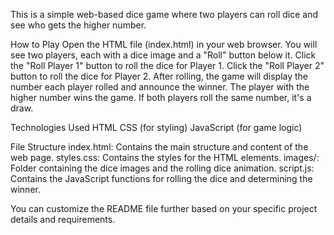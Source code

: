 This is a simple web-based dice game where two players can roll dice and see who gets the higher number.

How to Play
Open the HTML file (index.html) in your web browser.
You will see two players, each with a dice image and a "Roll" button below it.
Click the "Roll Player 1" button to roll the dice for Player 1.
Click the "Roll Player 2" button to roll the dice for Player 2.
After rolling, the game will display the number each player rolled and announce the winner.
The player with the higher number wins the game. If both players roll the same number, it's a draw.

Technologies Used
HTML
CSS (for styling)
JavaScript (for game logic)


File Structure
index.html: Contains the main structure and content of the web page.
styles.css: Contains the styles for the HTML elements.
images/: Folder containing the dice images and the rolling dice animation.
script.js: Contains the JavaScript functions for rolling the dice and determining the winner.


You can customize the README file further based on your specific project details and requirements.
